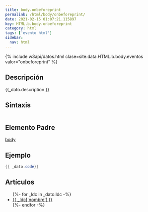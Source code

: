 ```yaml
---
title: body.onbeforeprint
permalink: /html/body/onbeforeprint/
date: 2021-02-15 01:07:21.115897
key: HTML.b.body.onbeforeprint
category: html
tags: ['evento html']
sidebar: 
  nav: html
---
```


{% include w3api/datos.html clase=site.data.HTML.b.body.eventos valor="onbeforeprint" %}

## Descripción
{{_dato.description }}

## Sintaxis
~~~html
~~~

## Elemento Padre
[body](/html/body/)

## Ejemplo
~~~java
{{ _dato.code}}
~~~

## Artículos
<ul>
{%- for _ldc in _dato.ldc -%}
   <li>
       <a href="{{_ldc['url'] }}">{{ _ldc['nombre'] }}</a>
   </li>
{%- endfor -%}
</ul>
